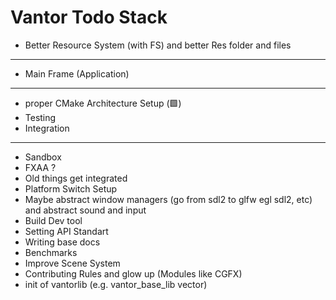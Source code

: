 # Vantor Todo Stack

- Better Resource System (with FS) and better Res folder and files
--------------------------------------------------------
- Main Frame (Application)
--------------------------------------------------------
- proper CMake Architecture Setup (🟩)
- Testing
- Integration
--------------------------------------------------------
- Sandbox
- FXAA ?
- Old things get integrated
- Platform Switch Setup
- Maybe abstract window managers (go from sdl2 to glfw egl sdl2, etc) and abstract sound and input
- Build Dev tool
- Setting API Standart
- Writing base docs
- Benchmarks
- Improve Scene System
- Contributing Rules and glow up (Modules like CGFX)
- init of vantorlib (e.g. vantor_base_lib vector)
